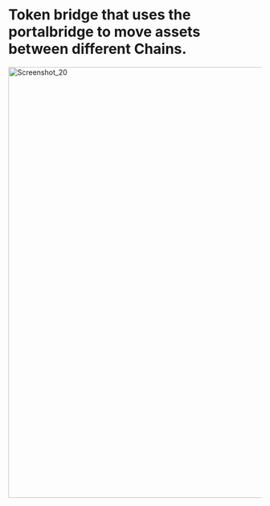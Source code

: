 # Token bridge that uses the portalbridge to move assets between different Chains.
<img width="1905" height="857" alt="Screenshot_20" src="https://github.com/user-attachments/assets/b85ac729-b077-480b-b470-4e759d1a7a81" />
